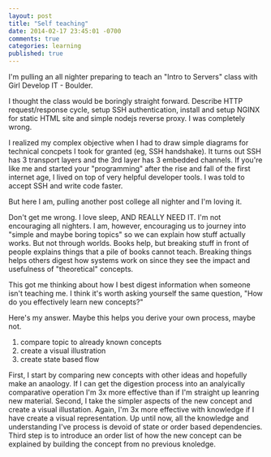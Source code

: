 ```yaml
---
layout: post
title: "Self teaching"
date: 2014-02-17 23:45:01 -0700
comments: true
categories: learning
published: true
---
```


I'm pulling an all nighter preparing to teach an "Intro to Servers" class with Girl Develop IT - Boulder. 

<!--more-->

I thought the class would be boringly straight forward. Describe HTTP request/response cycle, setup SSH authentication, install and setup NGINX for static HTML site and simple nodejs reverse proxy. I was completely wrong. 

I realized my complex objective when I had to draw simple diagrams for technical concpets I took for granted (eg, SSH handshake). It turns out SSH has 3 transport layers and the 3rd layer has 3 embedded channels. If you're like me and started your "programming" after the rise and fall of the first internet age, I lived on top of very helpful developer tools. I was told to accept SSH and write code faster.

But here I am, pulling another post college all nighter and I'm loving it.

Don't get me wrong. I love sleep, AND REALLY NEED IT. I'm not encouraging all nighters. I am, however, encouraging us to journey into "simple and maybe boring topics" so we can explain how stuff actually works. But not through worlds. Books help, but breaking stuff in front of people explains things that a pile of books cannot teach. Breaking things helps others digest how systems work on since they see the impact and usefulness of "theoretical" concepts.

This got me thinking about how I best digest information when someone isn't teaching me. I think it's worth asking yourself the same question, "How do you effectively learn new concepts?" 

Here's my answer. Maybe this helps you derive your own process, maybe not.

1) compare topic to already known concepts  
2) create a visual illustration  
3) create state based flow  

First, I start by comparing new concepts with other ideas and hopefully make an anaology. If I can get the digestion process into an analyically comparative operation I'm 3x more effective than if I'm straight up leanring new material. Second, I take the simpler aspects of the new concept and create a visual illustation. Again, I'm 3x more effective with knowledge if I have create a visual representation. Up until now, all the knowledge and understanding I've process is devoid of state or order based dependencies. Third step is to introduce an order list of how the new concept can be explained by building the concept from no previous knoledge. 
